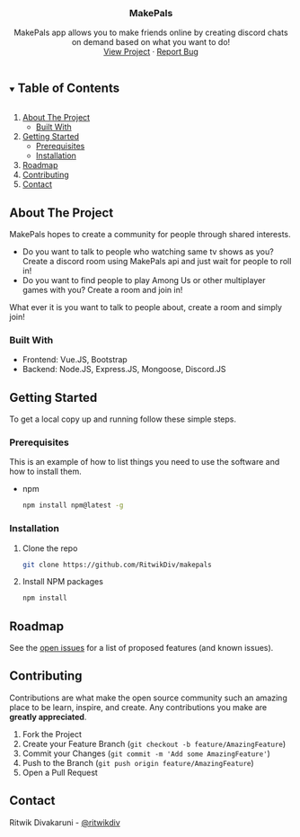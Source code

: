 

<!-- PROJECT LOGO -->
<br />
<p align="center">
  <h3 align="center">MakePals</h3>
  <p align="center">
    MakePals app allows you to make friends online by creating discord chats on demand based on what you want to do!
    <br />
    <a href="https://github.com/github_username/repo_name">View Project</a>
    ·
    <a href="https://github.com/RitwikDiv/makepals/issues">Report Bug</a>
  </p>
</p>



<!-- TABLE OF CONTENTS -->
<details open="open">
  <summary><h2 style="display: inline-block">Table of Contents</h2></summary>
  <ol>
    <li>
      <a href="#about-the-project">About The Project</a>
      <ul>
        <li><a href="#built-with">Built With</a></li>
      </ul>
    </li>
    <li>
      <a href="#getting-started">Getting Started</a>
      <ul>
        <li><a href="#prerequisites">Prerequisites</a></li>
        <li><a href="#installation">Installation</a></li>
      </ul>
    </li>
    <li><a href="#roadmap">Roadmap</a></li>
    <li><a href="#contributing">Contributing</a></li>
    <li><a href="#contact">Contact</a></li>
  </ol>
</details>



<!-- ABOUT THE PROJECT -->
## About The Project

MakePals hopes to create a community for people through shared interests.
* Do you want to talk to people who watching same tv shows as you? Create a discord room using MakePals api and just wait for people to roll in!
* Do you want to find people to play Among Us or other multiplayer games with you? Create a room and join in!

What ever it is you want to talk to people about, create a room and simply join!


### Built With

* Frontend: Vue.JS, Bootstrap
* Backend: Node.JS, Express.JS, Mongoose, Discord.JS


<!-- GETTING STARTED -->
## Getting Started

To get a local copy up and running follow these simple steps.

### Prerequisites

This is an example of how to list things you need to use the software and how to install them.
* npm
  ```sh
  npm install npm@latest -g
  ```

### Installation

1. Clone the repo
   ```sh
   git clone https://github.com/RitwikDiv/makepals
   ```
2. Install NPM packages
   ```sh
   npm install
   ```


<!-- ROADMAP -->
## Roadmap

See the [open issues](https://github.com/RitwikDiv/makepals/issues) for a list of proposed features (and known issues).



<!-- CONTRIBUTING -->
## Contributing

Contributions are what make the open source community such an amazing place to be learn, inspire, and create. Any contributions you make are **greatly appreciated**.

1. Fork the Project
2. Create your Feature Branch (`git checkout -b feature/AmazingFeature`)
3. Commit your Changes (`git commit -m 'Add some AmazingFeature'`)
4. Push to the Branch (`git push origin feature/AmazingFeature`)
5. Open a Pull Request


<!-- CONTACT -->
## Contact

Ritwik Divakaruni - [@ritwikdiv](https://twitter.com/ritwikdiv)

